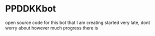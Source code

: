 # PPDDKKbot
 open source code for this bot that I am creating
 started very late, dont worry about however much progress there is
